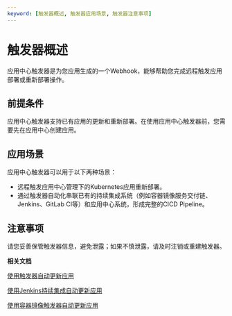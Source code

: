 ```yaml
---
keyword: [触发器概述, 触发器应用场景, 触发器注意事项]
---
```


# 触发器概述

应用中心触发器是为您应用生成的一个Webhook，能够帮助您完成远程触发应用部署或重新部署操作。

## 前提条件

应用中心触发器支持已有应用的更新和重新部署。在使用应用中心触发器前，您需要先在应用中心创建应用。

## 应用场景

应用中心触发器可以用于以下两种场景：

-   远程触发应用中心管理下的Kubernetes应用重新部署。
-   通过触发器自动化串联已有的持续集成系统（例如容器镜像服务交付链、Jenkins、GitLab CI等）和应用中心系统，形成完整的CICD Pipeline。

## 注意事项

请您妥善保管触发器信息，避免泄露；如果不慎泄露，请及时注销或重建触发器。

**相关文档**  


[使用触发器自动更新应用]()

[使用Jenkins持续集成自动更新应用]()

[使用容器镜像触发器自动更新应用]()

